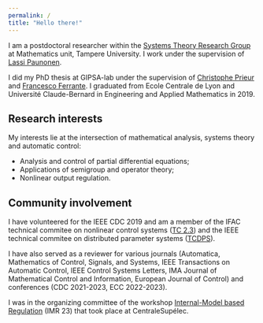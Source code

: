 ```yaml
---
permalink: /
title: "Hello there!"
---
```


I am a postdoctoral researcher within the [Systems Theory Research Group](https://paunonenmath.com/sysgroup/index.html) at Mathematics unit, Tampere University. I work under the supervision of [Lassi Paunonen](https://paunonenmath.com/index.html).

I did my PhD thesis at GIPSA-lab under the supervision of [Christophe Prieur](http://www.gipsa-lab.grenoble-inp.fr/~christophe.prieur/) and [Francesco Ferrante](http://www.fferrante.net/).
I graduated from Ecole Centrale de Lyon and Université Claude-Bernard in Engineering and Applied Mathematics in 2019.

## Research interests

My interests lie at the intersection of mathematical analysis, systems theory and automatic control:
* Analysis and control of partial differential equations;
* Applications of semigroup and operator theory;
* Nonlinear output regulation.

## Community involvement 

I have volunteered for the IEEE CDC 2019 and am a member of the IFAC technical commitee on nonlinear control systems ([TC 2.3](https://tc.ifac-control.org/2/3)) and the IEEE technical commitee on distributed parameter systems ([TCDPS](http://ieeecss.org/tc/distributed-parameter-systems/roster)). 

I have also served as a reviewer for various journals (Automatica, Mathematics of Control, Signals, and Systems, IEEE Transactions on Automatic Control, IEEE Control Systems Letters, IMA Journal of Mathematical Control and Information, European Journal of Control) and conferences (CDC 2021-2023, ECC 2022-2023).

I was in the organizing committee of the workshop [Internal-Model based Regulation](https://imr23.sciencesconf.org) (IMR 23) that took place at CentraleSupélec.

